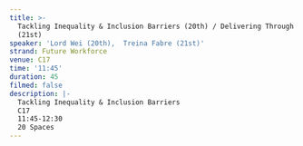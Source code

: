```yaml
---
title: >-
  Tackling Inequality & Inclusion Barriers (20th) / Delivering Through Diversity
  (21st)
speaker: 'Lord Wei (20th),  Treina Fabre (21st)'
strand: Future Workforce
venue: C17
time: '11:45'
duration: 45
filmed: false
description: |-
  Tackling Inequality & Inclusion Barriers
  C17
  11:45-12:30
  20 Spaces
---
```


